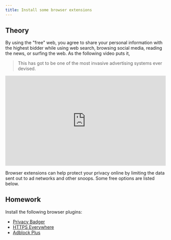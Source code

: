 ```yaml
---
title: Install some browser extensions
---
```


## Theory

By using the "free" web, you agree to share your personal information with the
highest bidder while using web search, browsing social media, reading the news,
or surfing the web. As the following video puts it,

> This has got to be one of the most invasive advertising systems ever devised.

<div
	class="video-wrapper"
	style="position: relative; width: 100%; height: 0; padding-bottom: 56.25%;"
>
	<iframe
		width="560"
		height="315"
		src="https://www.youtube.com/embed/5pFX2P7JLwA"
		frameborder="0"
		allowfullscreen
		style="position: absolute; top: 0; left: 0; width: 100%; height: 100%;"
	></iframe>
</div>

Browser extensions can help protect your privacy online by limiting the data
sent out to ad networks and other snoops. Some free options are listed below.

## Homework

Install the following browser plugins:

- [Privacy Badger](https://www.eff.org/privacybadger)
- [HTTPS Everywhere](https://www.eff.org/https-everywhere)
- [Adblock Plus](https://adblockplus.org/)
